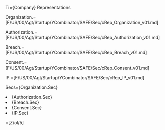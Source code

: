 Ti={Company} Representations

Organization.=[F/US/00/Agt/Startup/YCombinator/SAFE/Sec/cRep_Organization_v01.md]

Authorization.=[F/US/00/Agt/Startup/YCombinator/SAFE/Sec/cRep_Authorization_v01.md]

Breach.=[F/US/00/Agt/Startup/YCombinator/SAFE/Sec/cRep_Breach_v01.md]

Consent.=[F/US/00/Agt/Startup/YCombinator/SAFE/Sec/cRep_Consent_v01.md]

IP.=[F/US/00/Agt/Startup/YCombinator/SAFE/Sec/cRep_IP_v01.md]

Secs={Organization.Sec}<li>{Authorization.Sec}<li>{Breach.Sec}<li>{Consent.Sec}<li>{IP.Sec}

=[Z/ol/5]
